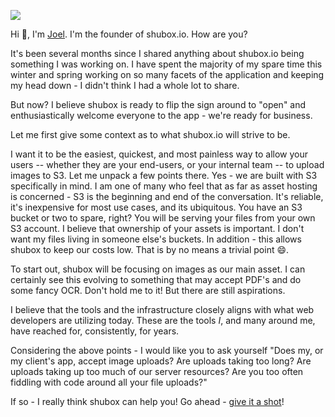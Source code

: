 ![](http://theartaround.us/system/photos/images/52c9839ecc82497a9600b7f1/original.jpg?1388938142)

Hi 👋, I'm [Joel]. I'm the founder of shubox.io. How are you?

It's been several months since I shared anything about shubox.io being something I was working on. I
have spent the majority of my spare time this winter and spring working on so many facets of the
application and keeping my head down - I didn't think I had a whole lot to share. 

But now? I believe shubox is ready to flip the sign around to "open" and enthusiastically welcome
everyone to the app - we're ready for business.

Let me first give some context as to what shubox.io will strive to be.

I want it to be the easiest, quickest, and most painless way to allow your users -- whether they are
your end-users, or your internal team -- to upload images to S3. Let me unpack a few points there.
Yes - we are built with S3 specifically in mind. I am one of many who feel that as far as asset
hosting is concerned - S3 is the beginning and end of the conversation. It's reliable, it's
inexpensive for most use cases, and its ubiquitous. You have an S3 bucket or two to spare, right?
You will be serving your files from your own S3 account. I believe that ownership of your assets is
important. I don't want my files living in someone else's buckets. In addition - this allows shubox
to keep our costs low. That is by no means a trivial point 😄.

To start out, shubox will be focusing on images as our main asset. I can certainly see this evolving
to something that may accept PDF's and do some fancy OCR. Don't hold me to it! But there are still
aspirations.

I believe that the tools and the infrastructure closely aligns with what web developers are
utilizing today. These are the tools *I*, and many around me, have reached for, consistently, for years.

Considering the above points - I would like you to ask yourself "Does my, or my client's app, accept
image uploads? Are uploads taking too long? Are uploads taking up too much of our server
resources? Are you too often fiddling with code around all your file uploads?"

If so - I really think shubox can help you! Go ahead - [give it a shot]!

[Joel]: http://joeloliveira.com
[give it a shot]: https://shubox.io/sign_up
